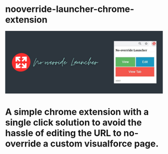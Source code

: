 # nooverride-launcher-chrome-extension

![extension promo](https://github.com/varughese-febin/nooverride-launcher-chrome-extension/blob/master/promo.png?raw=true)

# A simple chrome extension with a single click solution to avoid the hassle of editing the URL to no-override a custom visualforce page.
